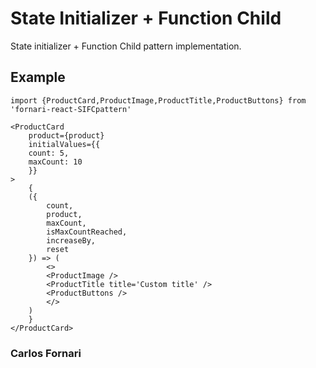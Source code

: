 # State Initializer + Function Child
State initializer + Function Child pattern implementation.
## Example
```
import {ProductCard,ProductImage,ProductTitle,ProductButtons} from 'fornari-react-SIFCpattern'
```
```
<ProductCard 
    product={product} 
    initialValues={{
    count: 5,
    maxCount: 10
    }}
>
    {
    ({
        count,
        product,
        maxCount,
        isMaxCountReached,
        increaseBy,
        reset
    }) => (
        <>
        <ProductImage />
        <ProductTitle title='Custom title' />
        <ProductButtons />
        </>
    )
    }
</ProductCard>
```
### Carlos Fornari